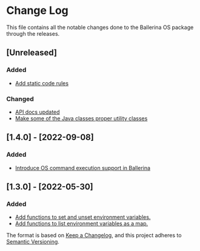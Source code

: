 # Change Log
This file contains all the notable changes done to the Ballerina OS package through the releases.

## [Unreleased]

### Added
- [Add static code rules](https://github.com/ballerina-platform/ballerina-library/issues/7283)

### Changed
- [API docs updated](https://github.com/ballerina-platform/ballerina-standard-library/issues/3463)
- [Make some of the Java classes proper utility classes](https://github.com/ballerina-platform/ballerina-standard-library/issues/5051)

## [1.4.0] - [2022-09-08]

### Added
- [Introduce OS command execution support in Ballerina](https://github.com/ballerina-platform/ballerina-standard-library/issues/2852)

## [1.3.0] - [2022-05-30]

### Added
- [Add functions to set and unset environment variables.](https://github.com/ballerina-platform/ballerina-standard-library/issues/2764)
- [Add functions to list environment variables as a map.](https://github.com/ballerina-platform/ballerina-standard-library/issues/2764)

The format is based on [Keep a Changelog](https://keepachangelog.com/en/1.0.0/), and this project adheres to [Semantic Versioning](https://semver.org/spec/v2.0.0.html).